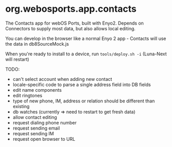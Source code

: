 org.webosports.app.contacts
===========================

The Contacts app for webOS Ports, built with Enyo2.
Depends on Connectors to supply most data, but also allows local editing.

You can develop in the browser like a normal Enyo 2 app - Contacts
will use the data in db8SourceMock.js

When you're ready to install to a device, run `tools/deploy.sh -i`
(Luna-Next will restart)

TODO:
* can't select account when adding new contact
* locale-specific code to parse a single address field into DB fields
* edit name components
* edit ringtones
* type of new phone, IM, address or relation should be different than existing
* db watches (currently => need to restart to get fresh data)
* allow contact editing
* request dialing phone number
* request sending email
* request sending IM
* request open browser to URL
